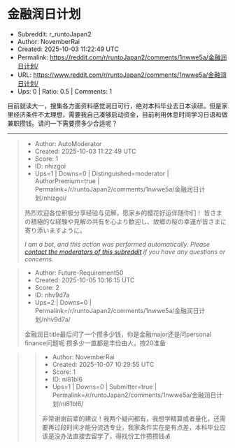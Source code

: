 # 金融润日计划

- Subreddit: r_runtoJapan2
- Author: NovemberRai
- Created: 2025-10-03 11:22:49 UTC
- Permalink: https://reddit.com/r/runtoJapan2/comments/1nwwe5a/金融润日计划/
- URL: https://www.reddit.com/r/runtoJapan2/comments/1nwwe5a/金融润日计划/
- Ups: 0 | Ratio: 0.5 | Comments: 1


目前就读大一，搜集各方面资料感觉润日可行，绝对本科毕业去日本读研。但是家里经济条件不太理想，需要我自己凑够启动资金，目前利用休息时间学习日语和做兼职攒钱。请问一下需要攒多少合适呢？


---

> - Author: AutoModerator
> - Created: 2025-10-03 11:22:49 UTC
> - Score: 1
> - ID: nhizgoi
> - Ups=1 | Downs=0 | Distinguished=moderator | AuthorPremium=true | Permalink=/r/runtoJapan2/comments/1nwwe5a/金融润日计划/nhizgoi/
>
> 热烈欢迎各位积极分享经验与见解，愿家乡的樱花好运伴随你们！
> 皆さまの積極的な経験や見解の共有を心より歓迎し、故郷の桜の幸運が皆さまに寄り添いますように。
> 
> *I am a bot, and this action was performed automatically. Please [contact the moderators of this subreddit](/message/compose/?to=/r/runtoJapan2) if you have any questions or concerns.*

> - Author: Future-Requirement50
> - Created: 2025-10-05 10:16:15 UTC
> - Score: 2
> - ID: nhv9d7a
> - Ups=2 | Downs=0 | Permalink=/r/runtoJapan2/comments/1nwwe5a/金融润日计划/nhv9d7a/
>
> 金融润日title最后问了一个攒多少钱，你是金融major还是问personal finance问题呢
> 攒多少一直都是丰俭由人，按20准备

>> - Author: NovemberRai
>> - Created: 2025-10-07 10:29:55 UTC
>> - Score: 1
>> - ID: ni81bl6
>> - Ups=1 | Downs=0 | Submitter=true | Permalink=/r/runtoJapan2/comments/1nwwe5a/金融润日计划/ni81bl6/
>>
>> 非常谢谢前辈的建议！我两个疑问都有，我想学精算或者量化，还需要再过段时间才能分流选专业，我家条件实在是有点差，本科毕业应该是没办法直接去留学了，得找份工作攒攒钱💰
